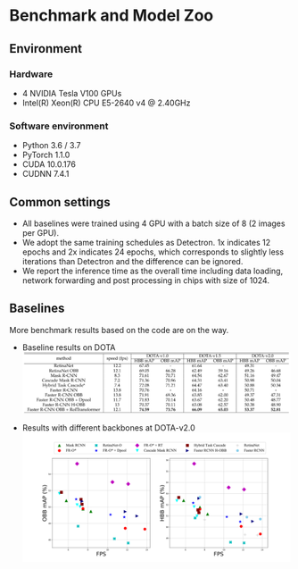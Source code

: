 # Benchmark and Model Zoo

## Environment

### Hardware

- 4 NVIDIA Tesla V100 GPUs
- Intel(R) Xeon(R) CPU E5-2640 v4 @ 2.40GHz
### Software environment

- Python 3.6 / 3.7
- PyTorch 1.1.0
- CUDA 10.0.176
- CUDNN 7.4.1

## Common settings

- All baselines were trained using 4 GPU with a batch size of 8 (2 images per GPU). 
- We adopt the same training schedules as Detectron. 1x indicates 12 epochs and 2x indicates 24 epochs, which corresponds to slightly less iterations than Detectron and the difference can be ignored.
- We report the inference time as the overall time including data loading, network forwarding and post processing in chips with size of 1024.


## Baselines

More benchmark results based on the code are on the way.
- Baseline results on DOTA
![benchmarks](benchmarks.png)

- Results with different backbones at DOTA-v2.0
![speed_accuracy](speed_accuracy.svg)

